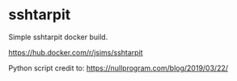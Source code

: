# sshtarpit

Simple sshtarpit docker build.

https://hub.docker.com/r/jsims/sshtarpit

Python script credit to: https://nullprogram.com/blog/2019/03/22/
